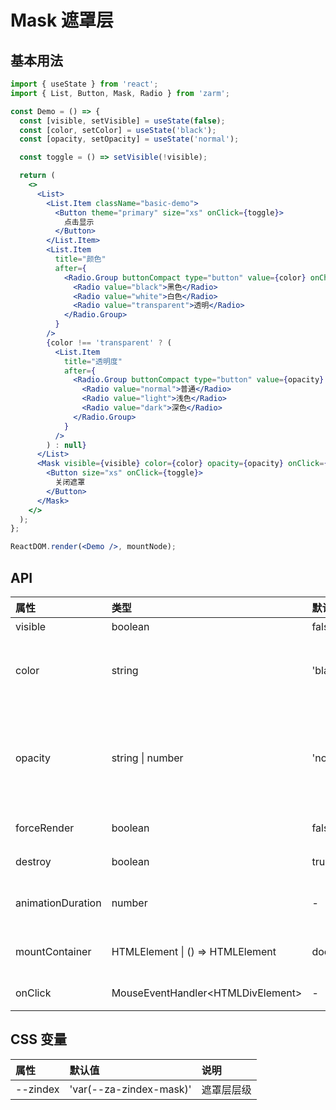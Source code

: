 # Mask 遮罩层

## 基本用法

```jsx
import { useState } from 'react';
import { List, Button, Mask, Radio } from 'zarm';

const Demo = () => {
  const [visible, setVisible] = useState(false);
  const [color, setColor] = useState('black');
  const [opacity, setOpacity] = useState('normal');

  const toggle = () => setVisible(!visible);

  return (
    <>
      <List>
        <List.Item className="basic-demo">
          <Button theme="primary" size="xs" onClick={toggle}>
            点击显示
          </Button>
        </List.Item>
        <List.Item
          title="颜色"
          after={
            <Radio.Group buttonCompact type="button" value={color} onChange={setColor}>
              <Radio value="black">黑色</Radio>
              <Radio value="white">白色</Radio>
              <Radio value="transparent">透明</Radio>
            </Radio.Group>
          }
        />
        {color !== 'transparent' ? (
          <List.Item
            title="透明度"
            after={
              <Radio.Group buttonCompact type="button" value={opacity} onChange={setOpacity}>
                <Radio value="normal">普通</Radio>
                <Radio value="light">浅色</Radio>
                <Radio value="dark">深色</Radio>
              </Radio.Group>
            }
          />
        ) : null}
      </List>
      <Mask visible={visible} color={color} opacity={opacity} onClick={toggle}>
        <Button size="xs" onClick={toggle}>
          关闭遮罩
        </Button>
      </Mask>
    </>
  );
};

ReactDOM.render(<Demo />, mountNode);
```

## API

| 属性              | 类型                                 | 默认值        | 说明                                                                      |
| :---------------- | :----------------------------------- | :------------ | :------------------------------------------------------------------------ |
| visible           | boolean                              | false         | 是否显示                                                                  |
| color             | string                               | 'black'       | 遮罩层的颜色，可选值 `black`, `white`, `transparent`                      |
| opacity           | string \| number                     | 'normal'      | 遮罩层的透明度，可选值 `normal`, `light`, `dark`，或填写具体数值（0 ~ 1） |
| forceRender       | boolean                              | false         | 强制渲染内容                                                              |
| destroy           | boolean                              | true          | 不可见时卸载内容                                                          |
| animationDuration | number                               | -             | 动画执行时间（单位：毫秒）                                                |
| mountContainer    | HTMLElement &#124; () => HTMLElement | document.body | 指定 Mask 挂载的 HTML 节点                                                |
| onClick           | MouseEventHandler<HTMLDivElement\>   | -             | 点击后触发的回调函数                                                      |

## CSS 变量

| 属性     | 默认值                  | 说明       |
| :------- | :---------------------- | :--------- |
| --zindex | 'var(--za-zindex-mask)' | 遮罩层层级 |
